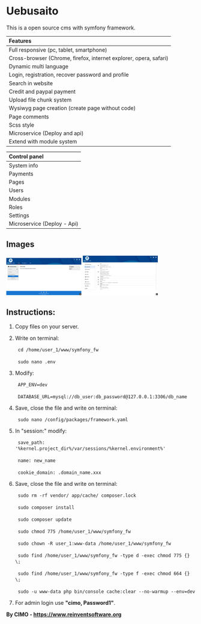 Uebusaito
==============

This is a open source cms with symfony framework.

| Features |
|:---|
| Full responsive (pc, tablet, smartphone) |
| Cross-browser (Chrome, firefox, internet explorer, opera, safari) |
| Dynamic multi language |
| Login, registration, recover password and profile |
| Search in website |
| Credit and paypal payment |
| Upload file chunk system |
| Wysiwyg page creation (create page without code) |
| Page comments |
| Scss style |
| Microservice (Deploy and api) |
| Extend with module system |

| Control panel |
|:---|
| System info |
| Payments |
| Pages |
| Users |
| Modules |
| Roles |
| Settings |
| Microservice (Deploy - Api) |

## Images
<img src="screenshots/1.png" width="200" alt="1"/>
<img src="screenshots/2.png" width="200" alt="2"/>

## Instructions:
1) Copy files on your server.

2) Write on terminal:

        cd /home/user_1/www/symfony_fw
        
        sudo nano .env

3) Modify:

        APP_ENV=dev
        
        DATABASE_URL=mysql://db_user:db_password@127.0.0.1:3306/db_name

4) Save, close the file and write on terminal:

        sudo nano /config/packages/framework.yaml

5) In "session:" modify:

        save_path: '%kernel.project_dir%/var/sessions/%kernel.environment%'
        
        name: new_name
        
        cookie_domain: .domain_name.xxx

6) Save, close the file and write on terminal:

        sudo rm -rf vendor/ app/cache/ composer.lock
        
        sudo composer install
        
        sudo composer update
        
        sudo chmod 775 /home/user_1/www/symfony_fw
        
        sudo chown -R user_1:www-data /home/user_1/www/symfony_fw
        
        sudo find /home/user_1/www/symfony_fw -type d -exec chmod 775 {} \;
        
        sudo find /home/user_1/www/symfony_fw -type f -exec chmod 664 {} \;
        
        sudo -u www-data php bin/console cache:clear --no-warmup --env=dev

7) For admin login use <b>"cimo, Password1"</b>.

<b>By CIMO - https://www.reinventsoftware.org</b>

